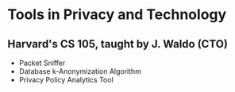 # Tools in Privacy and Technology
## Harvard's CS 105, taught by J. Waldo (CTO)

  - Packet Sniffer
  - Database k-Anonymization Algorithm
  - Privacy Policy Analytics Tool